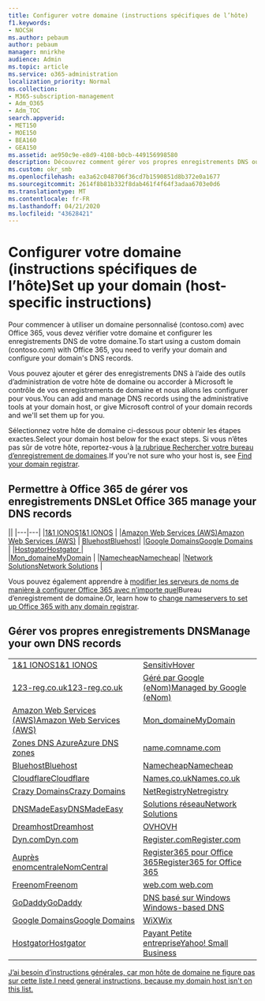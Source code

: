```yaml
---
title: Configurer votre domaine (instructions spécifiques de l’hôte)
f1.keywords:
- NOCSH
ms.author: pebaum
author: pebaum
manager: mnirkhe
audience: Admin
ms.topic: article
ms.service: o365-administration
localization_priority: Normal
ms.collection:
- M365-subscription-management
- Adm_O365
- Adm_TOC
search.appverid:
- MET150
- MOE150
- BEA160
- GEA150
ms.assetid: ae950c9e-e8d9-4108-b0cb-449156998580
description: Découvrez comment gérer vos propres enregistrements DNS ou laisser Microsoft gérer vos enregistrements DNS pour vous.
ms.custom: okr_smb
ms.openlocfilehash: ea3a62c048706f36cd7b1590851d8b372e0a1677
ms.sourcegitcommit: 2614f8b81b332f8dab461f4f64f3adaa6703e0d6
ms.translationtype: MT
ms.contentlocale: fr-FR
ms.lasthandoff: 04/21/2020
ms.locfileid: "43628421"
---
```

# <a name="set-up-your-domain-host-specific-instructions"></a><span data-ttu-id="9a194-103">Configurer votre domaine (instructions spécifiques de l’hôte)</span><span class="sxs-lookup"><span data-stu-id="9a194-103">Set up your domain (host-specific instructions)</span></span>

<span data-ttu-id="9a194-104">Pour commencer à utiliser un domaine personnalisé (contoso.com) avec Office 365, vous devez vérifier votre domaine et configurer les enregistrements DNS de votre domaine.</span><span class="sxs-lookup"><span data-stu-id="9a194-104">To start using a custom domain (contoso.com) with Office 365, you need to verify your domain and configure your domain's DNS records.</span></span> 
  
<span data-ttu-id="9a194-105">Vous pouvez ajouter et gérer des enregistrements DNS à l’aide des outils d’administration de votre hôte de domaine ou accorder à Microsoft le contrôle de vos enregistrements de domaine et nous allons les configurer pour vous.</span><span class="sxs-lookup"><span data-stu-id="9a194-105">You can add and manage DNS records using the administrative tools at your domain host, or give Microsoft control of your domain records and we'll set them up for you.</span></span>
  
<span data-ttu-id="9a194-106">Sélectionnez votre hôte de domaine ci-dessous pour obtenir les étapes exactes.</span><span class="sxs-lookup"><span data-stu-id="9a194-106">Select your domain host below for the exact steps.</span></span> <span data-ttu-id="9a194-107">Si vous n’êtes pas sûr de votre hôte, reportez-vous à [la rubrique Rechercher votre bureau d’enregistrement de domaines](find-your-domain-registrar.md).</span><span class="sxs-lookup"><span data-stu-id="9a194-107">If you're not sure who your host is, see [Find your domain registrar](find-your-domain-registrar.md).</span></span>
  

## <a name="let-office-365-manage-your-dns-records"></a><span data-ttu-id="9a194-108">Permettre à Office 365 de gérer vos enregistrements DNS</span><span class="sxs-lookup"><span data-stu-id="9a194-108">Let Office 365 manage your DNS records</span></span>

||
|---|---|
|[<span data-ttu-id="9a194-109">1&1 IONOS</span><span class="sxs-lookup"><span data-stu-id="9a194-109">1&1 IONOS</span></span>](../dns/change-nameservers-at-1-1-internet.md) |
|[<span data-ttu-id="9a194-110">Amazon Web Services (AWS)</span><span class="sxs-lookup"><span data-stu-id="9a194-110">Amazon Web Services (AWS)</span></span>](../dns/change-nameservers-at-aws.md) |
 [<span data-ttu-id="9a194-111">Bluehost</span><span class="sxs-lookup"><span data-stu-id="9a194-111">Bluehost</span></span>](../dns/change-nameservers-at-bluehost.md)|
|[<span data-ttu-id="9a194-112">Google Domains</span><span class="sxs-lookup"><span data-stu-id="9a194-112">Google   Domains</span></span>](../dns/change-nameservers-at-google-domains.md) |
|[<span data-ttu-id="9a194-113">Hostgator</span><span class="sxs-lookup"><span data-stu-id="9a194-113">Hostgator   </span></span>](../dns/change-nameservers-at-hostgator.md)  |  
|[<span data-ttu-id="9a194-114">Mon_domaine</span><span class="sxs-lookup"><span data-stu-id="9a194-114">MyDomain</span></span>](../dns/change-nameservers-at-mydomain.md) | 
|[<span data-ttu-id="9a194-115">Namecheap</span><span class="sxs-lookup"><span data-stu-id="9a194-115">Namecheap</span></span>](../dns/change-nameservers-at-namecheap.md)|
|[<span data-ttu-id="9a194-116">Network Solutions</span><span class="sxs-lookup"><span data-stu-id="9a194-116">Network Solutions</span></span>](../dns/change-nameservers-at-network-solutions.md) |  

<span data-ttu-id="9a194-117">Vous pouvez également apprendre à [modifier les serveurs de noms de manière à configurer Office 365 avec n’importe quel](change-nameservers-at-any-domain-registrar.md)Bureau d’enregistrement de domaine.</span><span class="sxs-lookup"><span data-stu-id="9a194-117">Or, learn how to [change nameservers to set up Office 365 with any domain registrar](change-nameservers-at-any-domain-registrar.md).</span></span>

## <a name="manage-your-own-dns-records"></a><span data-ttu-id="9a194-118">Gérer vos propres enregistrements DNS</span><span class="sxs-lookup"><span data-stu-id="9a194-118">Manage your own DNS records</span></span>

|                           |                          |
|---------------------------|--------------------------|
| [<span data-ttu-id="9a194-119">1&1 IONOS</span><span class="sxs-lookup"><span data-stu-id="9a194-119">1&1 IONOS</span></span>](../dns/create-dns-records-at-1-1-internet.md) | [<span data-ttu-id="9a194-120">Sensitiv</span><span class="sxs-lookup"><span data-stu-id="9a194-120">Hover</span></span>](../dns/create-dns-records-at-hover.md) |
| [<span data-ttu-id="9a194-121">123-reg.co.uk</span><span class="sxs-lookup"><span data-stu-id="9a194-121">123-reg.co.uk</span></span>](../dns/create-dns-records-at-123-reg-co-uk.md) | [<span data-ttu-id="9a194-122">Géré par Google (eNom)</span><span class="sxs-lookup"><span data-stu-id="9a194-122">Managed   by Google (eNom)</span></span>](../dns/create-dns-records-for-domain-managed-by-google-enom.md)|
| [<span data-ttu-id="9a194-123">Amazon Web Services (AWS)</span><span class="sxs-lookup"><span data-stu-id="9a194-123">Amazon Web Services (AWS)</span></span>](../dns/create-dns-records-at-aws.md) | [<span data-ttu-id="9a194-124">Mon_domaine</span><span class="sxs-lookup"><span data-stu-id="9a194-124">MyDomain</span></span>](../dns/create-dns-records-at-mydomain.md) |
| [<span data-ttu-id="9a194-125">Zones DNS Azure</span><span class="sxs-lookup"><span data-stu-id="9a194-125">Azure DNS zones</span></span>](../dns/create-dns-records-for-azure-dns-zones.md) | [<span data-ttu-id="9a194-126">name.com</span><span class="sxs-lookup"><span data-stu-id="9a194-126">name.com</span></span>](../dns/create-dns-records-at-name-com.md) |
| [<span data-ttu-id="9a194-127">Bluehost</span><span class="sxs-lookup"><span data-stu-id="9a194-127">Bluehost</span></span>](../dns/create-dns-records-at-bluehost.md) | [<span data-ttu-id="9a194-128">Namecheap</span><span class="sxs-lookup"><span data-stu-id="9a194-128">Namecheap</span></span>](../dns/create-dns-records-at-namecheap.md)|
| [<span data-ttu-id="9a194-129">Cloudflare</span><span class="sxs-lookup"><span data-stu-id="9a194-129">Cloudflare</span></span>](../dns/create-dns-records-at-cloudflare.md)| [<span data-ttu-id="9a194-130">Names.co.uk</span><span class="sxs-lookup"><span data-stu-id="9a194-130">Names.co.uk</span></span>](../dns/create-dns-records-at-names-co-uk.md) |
|  [<span data-ttu-id="9a194-131">Crazy Domains</span><span class="sxs-lookup"><span data-stu-id="9a194-131">Crazy Domains</span></span>](../dns/create-dns-records-at-crazy-domains.md)| [<span data-ttu-id="9a194-132">NetRegistry</span><span class="sxs-lookup"><span data-stu-id="9a194-132">Netregistry</span></span>](../dns/create-dns-records-at-netregistry.md) |
|[<span data-ttu-id="9a194-133">DNSMadeEasy</span><span class="sxs-lookup"><span data-stu-id="9a194-133">DNSMadeEasy</span></span>](../dns/create-dns-records-at-dnsmadeeasy.md) | [<span data-ttu-id="9a194-134">Solutions réseau</span><span class="sxs-lookup"><span data-stu-id="9a194-134">Network   Solutions</span></span>](../dns/create-dns-records-at-network-solutions.md) |
|[<span data-ttu-id="9a194-135">Dreamhost</span><span class="sxs-lookup"><span data-stu-id="9a194-135">Dreamhost</span></span>](../dns/create-dns-records-at-dreamhost.md)  | [<span data-ttu-id="9a194-136">OVH</span><span class="sxs-lookup"><span data-stu-id="9a194-136">OVH</span></span>](../dns/create-dns-records-at-ovh.md) |
|  [<span data-ttu-id="9a194-137">Dyn.com</span><span class="sxs-lookup"><span data-stu-id="9a194-137">Dyn.com</span></span>](../dns/create-dns-records-at-dyn-com.md) | [<span data-ttu-id="9a194-138">Register.com</span><span class="sxs-lookup"><span data-stu-id="9a194-138">Register.com</span></span>](../dns/create-dns-records-at-register-com.md) |
| [<span data-ttu-id="9a194-139">Auprès enomcentral</span><span class="sxs-lookup"><span data-stu-id="9a194-139">eNomCentral</span></span>](../dns/create-dns-records-at-enomcentral.md)| [<span data-ttu-id="9a194-140">Register365 pour Office 365</span><span class="sxs-lookup"><span data-stu-id="9a194-140">Register365 for Office 365</span></span>](../dns/create-dns-records-at-register365.md)  |
| [<span data-ttu-id="9a194-141">Freenom</span><span class="sxs-lookup"><span data-stu-id="9a194-141">Freenom</span></span>](../dns/create-dns-records-at-freenom.md) | [<span data-ttu-id="9a194-142">web.com</span><span class="sxs-lookup"><span data-stu-id="9a194-142"> web.com </span></span>](../dns/create-dns-records-at-web-com.md)|
|[<span data-ttu-id="9a194-143">GoDaddy</span><span class="sxs-lookup"><span data-stu-id="9a194-143">GoDaddy</span></span>](../dns/create-dns-records-at-godaddy.md)|[<span data-ttu-id="9a194-144">DNS basé sur Windows</span><span class="sxs-lookup"><span data-stu-id="9a194-144"> Windows-based DNS</span></span>](../dns/create-dns-records-using-windows-based-dns.md)   |
| [<span data-ttu-id="9a194-145">Google Domains</span><span class="sxs-lookup"><span data-stu-id="9a194-145">Google Domains</span></span>](../dns/create-dns-records-at-google-domains.md) |[<span data-ttu-id="9a194-146">WiX</span><span class="sxs-lookup"><span data-stu-id="9a194-146">Wix</span></span>](../dns/create-dns-records-at-wix.md) |
|[<span data-ttu-id="9a194-147">Hostgator</span><span class="sxs-lookup"><span data-stu-id="9a194-147">Hostgator</span></span>](../dns/create-dns-records-at-hostgator.md)  | [<span data-ttu-id="9a194-148">Payant   Petite entreprise</span><span class="sxs-lookup"><span data-stu-id="9a194-148">Yahoo!   Small Business</span></span>](../dns/create-dns-records-at-yahoo-small-business.md)  |

[<span data-ttu-id="9a194-149">J’ai besoin d’instructions générales, car mon hôte de domaine ne figure pas sur cette liste.</span><span class="sxs-lookup"><span data-stu-id="9a194-149">I need general instructions, because my domain host isn't on this list. </span></span>](create-dns-records-at-any-dns-hosting-provider.md)
   
